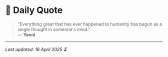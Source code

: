 # 📜 Daily Quote

> "Everything great that has ever happened to humanity has begun as a single thought in someone's mind."  
> — **Yanni**

---

_Last updated: 16 April 2025 ⏳_
